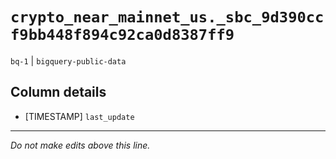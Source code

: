 # `crypto_near_mainnet_us._sbc_9d390ccf9bb448f894c92ca0d8387ff9`
`bq-1` | `bigquery-public-data`

## Column details
* [TIMESTAMP] `last_update`

-------------------------------------------------------------------------------
*Do not make edits above this line.*
